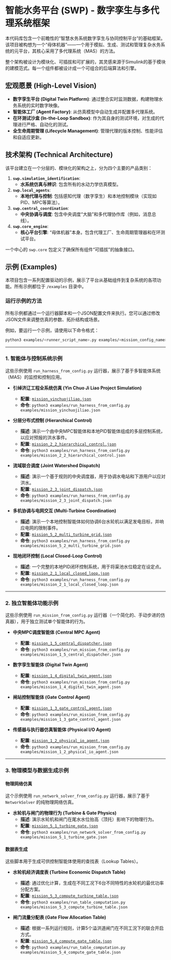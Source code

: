 # 智能水务平台 (SWP) - 数字孪生与多代理系统框架

本代码库包含一个前瞻性的“智慧水务系统数字孪生与协同控制平台”的基础框架。该项目被构想为一个“母体机器”——一个用于模拟、生成、测试和管理复杂水务系统的元平台，其核心采用了多代理系统（MAS）的方法。

整个架构被设计为模块化、可插拔和可扩展的，其灵感来源于Simulink的基于模块的建模范式。每一个组件都被设计成一个可组合的后端算法和引擎。

## 宏观愿景 (High-Level Vision)

- **数字孪生平台 (Digital Twin Platform)**: 通过整合实时监测数据，构建物理水务系统的实时数字映像。
- **智能体工厂 (Agent Factory)**: 从仿真模型中自动生成并配置多代理系统。
- **在环测试沙盒 (In-the-Loop Sandbox)**: 作为其自身的测试环境，对生成的代理进行严格、自动化的测试。
- **全生命周期管理 (Lifecycle Management)**: 管理代理的版本控制、性能评估和自适应更新。

## 技术架构 (Technical Architecture)

该平台建立在一个分层的、模块化的架构之上，分为四个主要的产品类别：

1.  **`swp.simulation_identification`**:
    - **水系统仿真与辨识**: 包含所有的水动力学仿真模型。
2.  **`swp.local_agents`**:
    - **本地代理与控制**: 包括感知代理（数字孪生）和本地控制模块（实现如PID、MPC等算法）。
3.  **`swp.central_coordination`**:
    - **中央协调与调度**: 包含中央调度“大脑”和多代理协作库（例如，消息总线）。
4.  **`swp.core_engine`**:
    - **核心平台引擎**: “母体机器”本身。包含代理工厂、生命周期管理器和在环测试平台。

一个中心的 `swp.core` 包定义了确保所有组件“可插拔”的抽象接口。

## 示例 (Examples)

本项目包含一系列配置驱动的示例，展示了平台从基础组件到复杂系统的各项功能。所有示例都位于 `/examples` 目录中。

### 运行示例的方法

所有示例都通过一个运行器脚本和一个JSON配置文件来执行。您可以通过修改JSON文件来调整仿真的参数、拓扑结构或场景。

例如，要运行一个示例，请使用以下命令格式：
```bash
python3 examples/<runner_script_name>.py examples/<mission_config_name>.json
```

---

### 1. 智能体与控制系统示例

这些示例使用 `run_harness_from_config.py` 运行器，展示了基于多智能体系统（MAS）的监控和控制应用。

- **引绰济辽工程全系统仿真 (Yin Chuo Ji Liao Project Simulation)**
  - **配置**: [`mission_yinchuojiliao.json`](./examples/mission_yinchuojiliao.json)
  - **命令**: `python3 examples/run_harness_from_config.py examples/mission_yinchuojiliao.json`

- **分层分布式控制 (Hierarchical Control)**
  - **描述**: 演示一个由中央MPC智能体和本地PID智能体组成的多层控制系统，以应对预报的洪水事件。
  - **配置**: [`mission_2_2_hierarchical_control.json`](./examples/mission_2_2_hierarchical_control.json)
  - **命令**: `python3 examples/run_harness_from_config.py examples/mission_2_2_hierarchical_control.json`

- **流域联合调度 (Joint Watershed Dispatch)**
  - **描述**: 演示一个基于规则的中央调度器，用于协调水电站和下游用户以应对洪水。
  - **配置**: [`mission_2_3_joint_dispatch.json`](./examples/mission_2_3_joint_dispatch.json)
  - **命令**: `python3 examples/run_harness_from_config.py examples/mission_2_3_joint_dispatch.json`

- **多机协调与电网交互 (Multi-Turbine Coordination)**
  - **描述**: 演示一个本地控制智能体如何协调6台水轮机以满足发电目标，并响应电网的限制事件。
  - **配置**: [`mission_5_2_multi_turbine_grid.json`](./examples/mission_5_2_multi_turbine_grid.json)
  - **命令**: `python3 examples/run_harness_from_config.py examples/mission_5_2_multi_turbine_grid.json`

- **现地闭环控制 (Local Closed-Loop Control)**
  - **描述**: 一个完整的本地PID闭环控制系统，用于将渠池水位稳定在设定点。
  - **配置**: [`mission_2_1_local_closed_loop.json`](./examples/mission_2_1_local_closed_loop.json)
  - **命令**: `python3 examples/run_harness_from_config.py examples/mission_2_1_local_closed_loop.json`

---

### 2. 独立智能体功能示例

这些示例使用 `run_mission_from_config.py` 运行器（一个简化的、手动步进的仿真器），用于独立测试单个智能体的行为。

- **中央MPC调度智能体 (Central MPC Agent)**
  - **配置**: [`mission_1_5_central_dispatcher.json`](./examples/mission_1_5_central_dispatcher.json)
  - **命令**: `python3 examples/run_mission_from_config.py examples/mission_1_5_central_dispatcher.json`

- **数字孪生智能体 (Digital Twin Agent)**
  - **配置**: [`mission_1_4_digital_twin_agent.json`](./examples/mission_1_4_digital_twin_agent.json)
  - **命令**: `python3 examples/run_mission_from_config.py examples/mission_1_4_digital_twin_agent.json`

- **闸站控制智能体 (Gate Control Agent)**
  - **配置**: [`mission_1_3_gate_control_agent.json`](./examples/mission_1_3_gate_control_agent.json)
  - **命令**: `python3 examples/run_mission_from_config.py examples/mission_1_3_gate_control_agent.json`

- **传感器与执行器仿真智能体 (Physical I/O Agent)**
  - **配置**: [`mission_1_2_physical_io_agent.json`](./examples/mission_1_2_physical_io_agent.json)
  - **命令**: `python3 examples/run_mission_from_config.py examples/mission_1_2_physical_io_agent.json`

---

### 3. 物理模型与数据生成示例

#### 物理网络仿真

这个示例使用 `run_network_solver_from_config.py` 运行器，展示了基于 `NetworkSolver` 的纯物理网络仿真。

- **水轮机与闸门的物理行为 (Turbine & Gate Physics)**
  - **描述**: 演示水轮机和闸门在尾水水位抬高（顶托）影响下的物理行为。
  - **配置**: [`mission_5_1_turbine_gate.json`](./examples/mission_5_1_turbine_gate.json)
  - **命令**: `python3 examples/run_network_solver_from_config.py examples/mission_5_1_turbine_gate.json`

#### 数据表生成

这些脚本用于生成可供控制智能体使用的查找表（Lookup Tables）。

- **水轮机经济调度表 (Turbine Economic Dispatch Table)**
  - **描述**: 通过优化计算，生成在不同工况下6台不同特性的水轮机的最优功率分配方案。
  - **配置**: [`mission_5_3_compute_turbine_table.json`](./examples/mission_5_3_compute_turbine_table.json)
  - **命令**: `python3 examples/run_table_computation.py examples/mission_5_3_compute_turbine_table.json`

- **闸门流量分配表 (Gate Flow Allocation Table)**
  - **描述**: 根据一系列运行规则，计算5个溢洪道闸门在不同工況下的联合开启方式。
  - **配置**: [`mission_5_4_compute_gate_table.json`](./examples/mission_5_4_compute_gate_table.json)
  - **命令**: `python3 examples/run_table_computation.py examples/mission_5_4_compute_gate_table.json`
